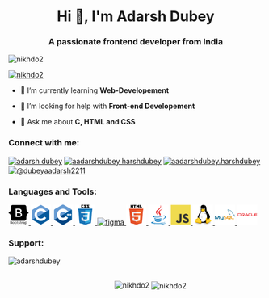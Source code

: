 <h1 align="center">Hi 👋, I'm Adarsh Dubey</h1>
<h3 align="center">A passionate frontend developer from India</h3>

<p align="left"> <img src="https://komarev.com/ghpvc/?username=nikhdo2&label=Profile%20views&color=0e75b6&style=flat" alt="nikhdo2" /> </p>

<p align="left"> <a href="https://github.com/ryo-ma/github-profile-trophy"><img src="https://github-profile-trophy.vercel.app/?username=nikhdo2" alt="nikhdo2" /></a> </p>

- 🌱 I’m currently learning **Web-Developement**

- 🤝 I’m looking for help with **Front-end Developement**

- 💬 Ask me about **C, HTML and CSS**

<h3 align="left">Connect with me:</h3>
<p align="left">
<a href="https://linkedin.com/in/adarsh dubey" target="blank"><img align="center" src="https://raw.githubusercontent.com/rahuldkjain/github-profile-readme-generator/master/src/images/icons/Social/linked-in-alt.svg" alt="adarsh dubey" height="30" width="40" /></a>
<a href="https://fb.com/aadarshdubey harshdubey" target="blank"><img align="center" src="https://raw.githubusercontent.com/rahuldkjain/github-profile-readme-generator/master/src/images/icons/Social/facebook.svg" alt="aadarshdubey harshdubey" height="30" width="40" /></a>
<a href="https://instagram.com/aadarshdubey.harshdubey" target="blank"><img align="center" src="https://raw.githubusercontent.com/rahuldkjain/github-profile-readme-generator/master/src/images/icons/Social/instagram.svg" alt="aadarshdubey.harshdubey" height="30" width="40" /></a>
<a href="https://www.hackerrank.com/@dubeyaadarsh2211" target="blank"><img align="center" src="https://raw.githubusercontent.com/rahuldkjain/github-profile-readme-generator/master/src/images/icons/Social/hackerrank.svg" alt="@dubeyaadarsh2211" height="30" width="40" /></a>
</p>

<h3 align="left">Languages and Tools:</h3>
<p align="left"> <a href="https://getbootstrap.com" target="_blank" rel="noreferrer"> <img src="https://raw.githubusercontent.com/devicons/devicon/master/icons/bootstrap/bootstrap-plain-wordmark.svg" alt="bootstrap" width="40" height="40"/> </a> <a href="https://www.cprogramming.com/" target="_blank" rel="noreferrer"> <img src="https://raw.githubusercontent.com/devicons/devicon/master/icons/c/c-original.svg" alt="c" width="40" height="40"/> </a> <a href="https://www.w3schools.com/cpp/" target="_blank" rel="noreferrer"> <img src="https://raw.githubusercontent.com/devicons/devicon/master/icons/cplusplus/cplusplus-original.svg" alt="cplusplus" width="40" height="40"/> </a> <a href="https://www.w3schools.com/css/" target="_blank" rel="noreferrer"> <img src="https://raw.githubusercontent.com/devicons/devicon/master/icons/css3/css3-original-wordmark.svg" alt="css3" width="40" height="40"/> </a> <a href="https://www.figma.com/" target="_blank" rel="noreferrer"> <img src="https://www.vectorlogo.zone/logos/figma/figma-icon.svg" alt="figma" width="40" height="40"/> </a> <a href="https://www.w3.org/html/" target="_blank" rel="noreferrer"> <img src="https://raw.githubusercontent.com/devicons/devicon/master/icons/html5/html5-original-wordmark.svg" alt="html5" width="40" height="40"/> </a> <a href="https://www.java.com" target="_blank" rel="noreferrer"> <img src="https://raw.githubusercontent.com/devicons/devicon/master/icons/java/java-original.svg" alt="java" width="40" height="40"/> </a> <a href="https://developer.mozilla.org/en-US/docs/Web/JavaScript" target="_blank" rel="noreferrer"> <img src="https://raw.githubusercontent.com/devicons/devicon/master/icons/javascript/javascript-original.svg" alt="javascript" width="40" height="40"/> </a> <a href="https://www.linux.org/" target="_blank" rel="noreferrer"> <img src="https://raw.githubusercontent.com/devicons/devicon/master/icons/linux/linux-original.svg" alt="linux" width="40" height="40"/> </a> <a href="https://www.mysql.com/" target="_blank" rel="noreferrer"> <img src="https://raw.githubusercontent.com/devicons/devicon/master/icons/mysql/mysql-original-wordmark.svg" alt="mysql" width="40" height="40"/> </a> <a href="https://www.oracle.com/" target="_blank" rel="noreferrer"> <img src="https://raw.githubusercontent.com/devicons/devicon/master/icons/oracle/oracle-original.svg" alt="oracle" width="40" height="40"/> </a> </p>

<h3 align="left">Support:</h3>
<p><a href="https://ko-fi.com/adarshdubey"> <img align="left" src="https://cdn.ko-fi.com/cdn/kofi3.png?v=3" height="50" width="210" alt="adarshdubey" /></a></p><br><br>

<p><img align="left" src="https://github-readme-stats.vercel.app/api/top-langs?username=nikhdo2&show_icons=true&locale=en&layout=compact" alt="nikhdo2" /></p>

<p>&nbsp;<img align="center" src="https://github-readme-stats.vercel.app/api?username=nikhdo2&show_icons=true&locale=en" alt="nikhdo2" /></p>
